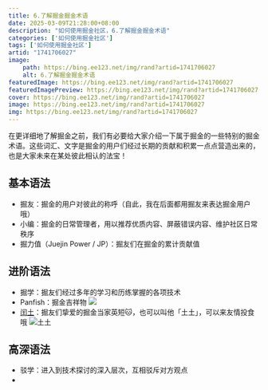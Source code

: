 ```yaml
---
title: 6.了解掘金掘金术语
date: 2025-03-09T21:28:00+08:00
description: "如何使用掘金社区，6.了解掘金掘金术语"
categories: ['如何使用掘金社区']
tags: ['如何使用掘金社区']
artid: "1741706027"
image:
    path: https://bing.ee123.net/img/rand?artid=1741706027
    alt: 6.了解掘金掘金术语
featuredImage: https://bing.ee123.net/img/rand?artid=1741706027
featuredImagePreview: https://bing.ee123.net/img/rand?artid=1741706027
cover: https://bing.ee123.net/img/rand?artid=1741706027
image: https://bing.ee123.net/img/rand?artid=1741706027
img: https://bing.ee123.net/img/rand?artid=1741706027
---
```



在更详细地了解掘金之前，我们有必要给大家介绍一下属于掘金的一些特别的掘金术语。这些词汇、文字是掘金的用户们经过长期的贡献和积累一点点营造出来的，也是大家未来在某处彼此相认的法宝！

## 基本语法

- 掘友：掘金的用户对彼此的称呼（自此，我在后面都用掘友来表达掘金用户哦）
- 小编：掘金的日常管理者，用以推荐优质内容、屏蔽错误内容、维护社区日常秩序
- 掘力值（Juejin Power / JP）：掘友们在掘金的累计贡献值

## 进阶语法

- 掘学：掘友们经过多年的学习和历练掌握的各项技术
- Panfish：掘金吉祥物
![](https://p3-juejin.byteimg.com/tos-cn-i-k3u1fbpfcp/a79b2cf6a4304a16a2b4e7a981983e7b~tplv-k3u1fbpfcp-zoom-1.image)
- [闰土](https://juejin.im/user/360295545446525)：掘友们挚爱的掘金当家英短🐱，也可以叫他「土土」，可以来友情投食哦 
![土土](https://p3-juejin.byteimg.com/tos-cn-i-k3u1fbpfcp/dc56fc9dd1ab4b75b6f0b6bc32e4b896~tplv-k3u1fbpfcp-zoom-1.image)

## 高深语法

- 驳学：进入到技术探讨的深入层次，互相驳斥对方观点
- <div style="opacity:0">暗号：子非猿，安知掘金之乐也</div>